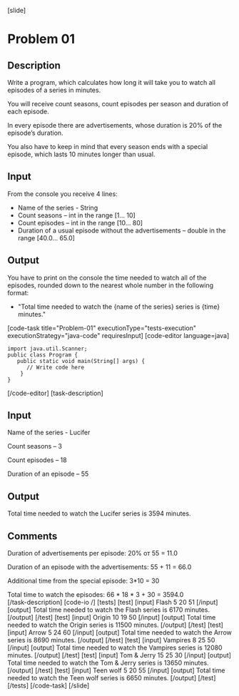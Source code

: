 [slide]
# Problem 01
## Description
Write a program, which calculates how long it will take you to watch all episodes of a series in minutes. 

You will receive count seasons, count episodes per season and duration of each episode. 

In every episode there are advertisements, whose duration is 20% of the episode’s duration. 

You also have to keep in mind that every season ends with a special episode, which lasts 10 minutes longer than usual. 

## Input
From the console you receive 4 lines:
- Name of the series - String
- Count seasons – int in the range [1… 10]
- Count episodes  – int in the range [10… 80]
- Duration of a usual episode without the advertisements – double in the range [40.0… 65.0]

## Output
You have to print on the console the time needed to watch all of the episodes, rounded down to the nearest whole number in the following format: 
- "Total time needed to watch the \{name of the series\} series is \{time\} minutes."

[code-task title="Problem-01" executionType="tests-execution" executionStrategy="java-code" requiresInput]
[code-editor language=java]
```
import java.util.Scanner;
public class Program {
   public static void main(String[] args) {
      // Write code here
    }
}
```
[/code-editor]
[task-description]
## Input
Name of the series - Lucifer

Count seasons – 3

Count episodes  – 18

Duration of an episode – 55

## Output
Total time needed to watch the Lucifer series is 3594 minutes.

## Comments 
Duration of advertisements per episode: 20% от 55 = 11.0

Duration of an episode with the advertisements: 55 + 11 = 66.0

Additional time from the special episode: 3*10 = 30

Total time to watch the episodes: 66 * 18 * 3 + 30 = 3594.0  
[/task-description]
[code-io /]
[tests]
[test]
[input]
Flash
5
20
51
[/input]
[output]
Total time needed to watch the Flash series is 6170 minutes.
[/output]
[/test]
[test]
[input]
Origin
10
19
50
[/input]
[output]
Total time needed to watch the Origin series is 11500 minutes.
[/output]
[/test]
[test]
[input]
Arrow
5
24
60
[/input]
[output]
Total time needed to watch the Arrow series is 8690 minutes.
[/output]
[/test]
[test]
[input]
Vampires
8
25
50
[/input]
[output]
Total time needed to watch the Vampires series is 12080 minutes.
[/output]
[/test]
[test]
[input]
Tom & Jerry
15
25
30
[/input]
[output]
Total time needed to watch the Tom & Jerry series is 13650 minutes.
[/output]
[/test]
[test]
[input]
Teen wolf
5
20
55
[/input]
[output]
Total time needed to watch the Teen wolf series is 6650 minutes.
[/output]
[/test]
[/tests]
[/code-task]
[/slide]